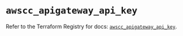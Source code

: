 # `awscc_apigateway_api_key`

Refer to the Terraform Registry for docs: [`awscc_apigateway_api_key`](https://registry.terraform.io/providers/hashicorp/awscc/0.70.0/docs/resources/apigateway_api_key).
